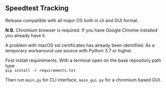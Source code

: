 ## Speedtest Tracking

Release compatible with all major OS both in cli and GUI format.

__N.B.__ Chromium browser is required. If you have Google Chrome installed you already have it.

A problem with macOS ssl certificates has already been identified. As a temporary workaround use source with Python 3.7 or higher.

First install requirements. With a terminal open on the base repository path type  
`pip install -r requirements.txt`

Then run `main.py` for CLI interface, `main_gui.py` for a chromium based GUI.